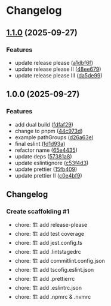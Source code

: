 # Changelog

## [1.1.0](https://github.com/DelgadoTrueba/com.delgadotrueba.template.js.lib/compare/v1.0.0...v1.1.0) (2025-09-27)

### Features

- update release please ([a1dbf6f](https://github.com/DelgadoTrueba/com.delgadotrueba.template.js.lib/commit/a1dbf6f155ebcbc8235c2ae4da361b9113a72864))
- update release please II ([48ee679](https://github.com/DelgadoTrueba/com.delgadotrueba.template.js.lib/commit/48ee6792321855c7701c8cf177d373f54ec6dd99))
- update release please III ([da5de99](https://github.com/DelgadoTrueba/com.delgadotrueba.template.js.lib/commit/da5de995d5eb98247da9072dcaf8c5b0d1b22acd))

## 1.0.0 (2025-09-27)

### Features

- add dual build ([fdfaf29](https://github.com/DelgadoTrueba/com.delgadotrueba.template.js.lib/commit/fdfaf29392bf3923c9b7534f5398d14a8b7a5d31))
- change to pnpm ([44c973d](https://github.com/DelgadoTrueba/com.delgadotrueba.template.js.lib/commit/44c973d7c6d567420b869e1c87c4a71850e6ff0d))
- example pathGroups ([d26a63e](https://github.com/DelgadoTrueba/com.delgadotrueba.template.js.lib/commit/d26a63e8ee29a6c9fe43dcc552a94ab9da6ea9a1))
- final eslint ([fd1d93a](https://github.com/DelgadoTrueba/com.delgadotrueba.template.js.lib/commit/fd1d93a012c855b2652dbe3b488ede4b80d2fdbc))
- refactor name ([65e4435](https://github.com/DelgadoTrueba/com.delgadotrueba.template.js.lib/commit/65e44357ed64ed5c66c1aa0c0e9fdf62aa2171e2))
- update deps ([57381a8](https://github.com/DelgadoTrueba/com.delgadotrueba.template.js.lib/commit/57381a873a7baf02716f7fd8bade3a99db82b241))
- update eslintignore ([c53f4d3](https://github.com/DelgadoTrueba/com.delgadotrueba.template.js.lib/commit/c53f4d3510159f95e1a18c75ac6030488a9a3501))
- update prettier ([15fb409](https://github.com/DelgadoTrueba/com.delgadotrueba.template.js.lib/commit/15fb4093695ed180e92ad44d93da1ac58f4de339))
- update prettier II ([c0e4bf9](https://github.com/DelgadoTrueba/com.delgadotrueba.template.js.lib/commit/c0e4bf9669342f7ad3121f205f016630de10d9c2))

## Changelog

### Create scaffolding #1

- chore: 🏗️ add release-please
- chore: 🏗️ add test coverage
- chore: 🏗️ add jest.config.ts
- chore: 🏗️ add .lintstagedrc
- chore: 🏗️ add commitlint.config.json
- chore: 🏗️ add tscofig.eslint.json
- chore: 🏗️ add .prettierrc
- chore: 🏗️ add .eslintrc.json
- chore: 🏗️ add .npmrc & .nvmrc
